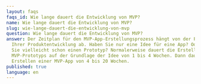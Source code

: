 ```yaml
---
layout: faqs
faqs_id: Wie lange dauert die Entwicklung von MVP?
name: Wie lange dauert die Entwicklung von MVP?
slug: wie-lange-dauert-die-entwicklung-von-mvp
question: Wie lange dauert die Entwicklung von MVP?
answer: Der Zeitplan für den MVP-App-Erstellungsprozess hängt von der Phase
  Ihrer Produktentwicklung ab. Haben Sie nur eine Idee für eine App? Oder haben
  Sie vielleicht schon einen Prototyp? Normalerweise dauert die Erstellung des
  MVP-Prototyps auf der Grundlage der Idee von 1 bis 4 Wochen. Dann dauert das
  Erstellen einer MVP-App von 4 bis 20 Wochen.
published: true
language: en
---
```

